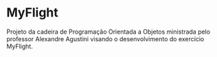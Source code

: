 # MyFlight
Projeto da cadeira de Programação Orientada a Objetos ministrada pelo professor Alexandre Agustini
visando o desenvolvimento do exercício MyFlight.

